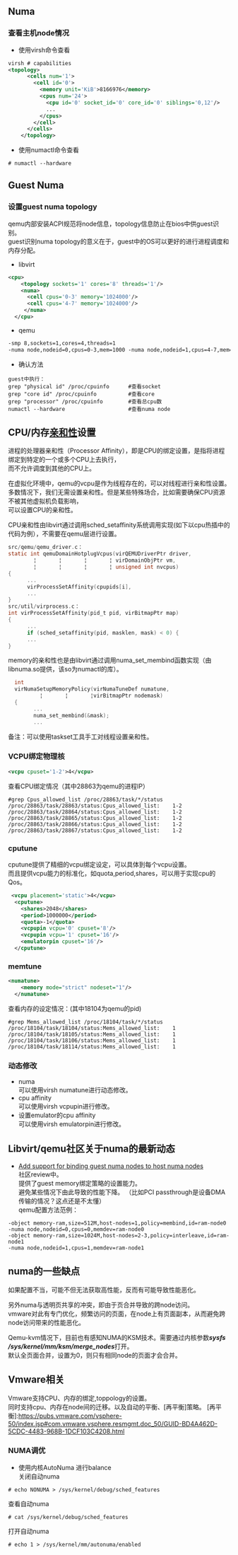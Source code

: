Numa
-----
### 查看主机node情况  
+ 使用virsh命令查看  
```xml
virsh # capabilities
<topology>
      <cells num='1'>
        <cell id='0'>
          <memory unit='KiB'>8166976</memory>
          <cpus num='24'>
            <cpu id='0' socket_id='0' core_id='0' siblings='0,12'/>
            ...
          </cpus>
        </cell>
      </cells>
    </topology>
```
+ 使用numactl命令查看  
```xml
# numactl --hardware
```
Guest Numa
-----
### 设置guest numa topology
qemu内部安装ACPI规范将node信息，topology信息防止在bios中供guest识别。  
guest识别numa topology的意义在于，guest中的OS可以更好的进行进程调度和内存分配。  
+ libvirt
```xml
<cpu>
    <topology sockets='1' cores='8' threads='1'/>
    <numa>
      <cell cpus='0-3' memory='1024000'/>
      <cell cpus='4-7' memory='1024000'/>
     </numa>
  </cpu>
```
+ qemu
```xml
-smp 8,sockets=1,cores=4,threads=1
-numa node,nodeid=0,cpus=0-3,mem=1000 -numa node,nodeid=1,cpus=4-7,mem=1000
```
+ 确认方法
```shell
guest中执行：
grep "physical id" /proc/cpuinfo      #查看socket
grep "core id" /proc/cpuinfo          #查看core
grep "processor" /proc/cpuinfo        #查看总cpu数
numactl --hardware                    #查看numa node
```


CPU/内存[亲和性]设置
----
进程的处理器亲和性（Processor Affinity），即是CPU的绑定设置，是指将进程绑定到特定的一个或多个CPU上去执行，  
而不允许调度到其他的CPU上。  
  
在虚拟化环境中，qemu的vcpu是作为线程存在的，可以对线程进行亲和性设置。  
多数情况下，我们无需设置亲和性。但是某些特殊场合，比如需要确保CPU资源不被其他虚拟机负载影响，  
可以设置CPU的亲和性。  

CPU亲和性由libvirt通过调用sched_setaffinity系统调用实现(如下以cpu热插中的代码为例），不需要在qemu层进行设置。  
```c
src/qemu/qemu_driver.c：
static int qemuDomainHotplugVcpus(virQEMUDriverPtr driver,
        ¦       ¦       ¦       ¦ virDomainObjPtr vm,
        ¦       ¦       ¦       ¦ unsigned int nvcpus)
{
      ...
      virProcessSetAffinity(cpupids[i],
      ...
}
src/util/virprocess.c：
int virProcessSetAffinity(pid_t pid, virBitmapPtr map)
{
      ...
      if (sched_setaffinity(pid, masklen, mask) < 0) {
      ...
}
```

memory的亲和性也是由libvirt通过调用numa_set_membind函数实现（由libnuma.so提供，该so为numactl的库）。
```c
  int
  virNumaSetupMemoryPolicy(virNumaTuneDef numatune,
          ¦       ¦       ¦virBitmapPtr nodemask)
  {
        ...
        numa_set_membind(&mask);
        ...
```

备注：可以使用taskset工具手工对线程设置亲和性。

### VCPU绑定物理核
```xml
<vcpu cpuset='1-2'>4</vcpu>
```
查看CPU绑定情况（其中28863为qemu的进程IP）
```shell
#grep Cpus_allowed_list /proc/28863/task/*/status 
/proc/28863/task/28863/status:Cpus_allowed_list:    1-2
/proc/28863/task/28864/status:Cpus_allowed_list:    1-2
/proc/28863/task/28865/status:Cpus_allowed_list:    1-2
/proc/28863/task/28866/status:Cpus_allowed_list:    1-2
/proc/28863/task/28867/status:Cpus_allowed_list:    1-2
```
### cputune  
cputune提供了精细的vcpu绑定设定，可以具体到每个vcpu设置。   
而且提供vcpu能力的标准化，如quota,period,shares，可以用于实现cpu的Qos。  
```xml
 <vcpu placement='static'>4</vcpu>
  <cputune>
    <shares>2048</shares>
    <period>1000000</period>
    <quota>-1</quota>
    <vcpupin vcpu='0' cpuset='8'/>
    <vcpupin vcpu='1' cpuset='16'/>
    <emulatorpin cpuset='16'/>
  </cputune>
```
### memtune
```xml
<numatune>
    <memory mode="strict" nodeset="1"/>
  </numatune>
```
查看内存的设定情况：(其中18104为qemu的pid)
```shell
#grep Mems_allowed_list /proc/18104/task/*/status
/proc/18104/task/18104/status:Mems_allowed_list:    1
/proc/18104/task/18105/status:Mems_allowed_list:    1
/proc/18104/task/18106/status:Mems_allowed_list:    1
/proc/18104/task/18114/status:Mems_allowed_list:    1
```

### 动态修改   
+ numa  
可以使用virsh numatune进行动态修改。  
+ cpu affinity  
可以使用virsh vcpupin进行修改。
+ 设置emulator的cpu affinity  
可以使用virsh emulatorpin进行修改。

Libvirt/qemu社区关于numa的最新动态
-----
+ [Add support for binding guest numa nodes to host numa nodes]  
社区review中。  
提供了guest memory绑定策略的设置能力。    
避免某些情况下由此导致的性能下降。 （比如PCI passthrough是设备DMA传输的情况？这点还是不太懂）  
qemu配置方法范例：  
```shell
-object memory-ram,size=512M,host-nodes=1,policy=membind,id=ram-node0 
-numa node,nodeid=0,cpus=0,memdev=ram-node0 
-object memory-ram,size=1024M,host-nodes=2-3,policy=interleave,id=ram-node1 
-numa node,nodeid=1,cpus=1,memdev=ram-node1 
```


[Add support for binding guest numa nodes to host numa nodes]:https://lists.gnu.org/archive/html/qemu-devel/2013-12/msg00568.html
[亲和性]:http://www.ibm.com/developerworks/cn/linux/l-affinity.html

numa的一些缺点
------
如果配置不当，可能不但无法获取高性能，反而有可能导致性能恶化。    

另外numa与透明页共享的冲突，即由于页合并导致的跨node访问。   
vmware对此有专门优化，频繁访问的页面，在node上有页面副本，从而避免跨node访问带来的性能恶化。  

Qemu-kvm情况下，目前也有感知NUMA的KSM技术。需要通过内核参数***sysfs /sys/kernel/mm/ksm/merge_nodes***打开。   
默认全页面合并，设置为0，则只有相同node的页面才会合并。  

[专门优化]:https://pubs.vmware.com/vsphere-50/index.jsp#com.vmware.vsphere.resmgmt.doc_50/GUID-6D818472-D683-410F-84C3-0C56C21F4459.html

Vmware相关
------
Vmware支持CPU、内存的绑定,toppology的设置。  
同时支持cpu、内存在node间的迁移。以及自动的平衡、[再平衡]策略。
[再平衡]:https://pubs.vmware.com/vsphere-50/index.jsp#com.vmware.vsphere.resmgmt.doc_50/GUID-BD4A462D-5CDC-4483-968B-1DCF103C4208.html

### NUMA调优  
[NUMA调优]:https://access.redhat.com/site/documentation/en-US/Red_Hat_Enterprise_Linux/7-Beta/html-single/Virtualization_Tuning_and_Optimization_Guide/index.html
+ 使用内核AutoNuma 进行balance  
关闭自动numa
```shell
# echo NONUMA > /sys/kernel/debug/sched_features
```
查看自动numa
```shell
# cat /sys/kernel/debug/sched_features 
```
打开自动numa
```shell
# echo 1 > /sys/kernel/mm/autonuma/enabled
```

